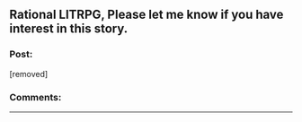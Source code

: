## Rational LITRPG, Please let me know if you have interest in this story.

### Post:

[removed]

### Comments:

---

